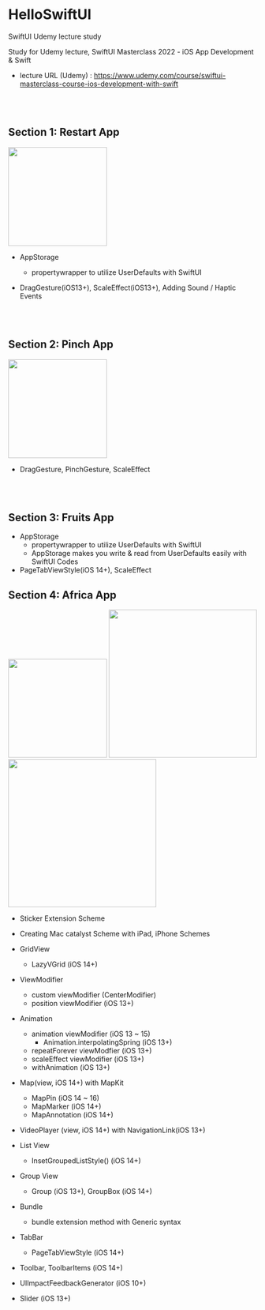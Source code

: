 # HelloSwiftUI
SwiftUI Udemy lecture study

Study for Udemy lecture, SwiftUI Masterclass 2022 - iOS App Development & Swift
- lecture URL (Udemy) : https://www.udemy.com/course/swiftui-masterclass-course-ios-development-with-swift



<br>
<br>

## Section 1: Restart App

<div>
  <img width=200 src="https://user-images.githubusercontent.com/4410021/200650444-4a00aa93-41b4-4a10-a0f5-a0b5b4ba566b.gif">
</div>

- AppStorage

  - propertywrapper to utilize UserDefaults with SwiftUI

- DragGesture(iOS13+), ScaleEffect(iOS13+), Adding Sound / Haptic Events



<br>
<br>



## Section 2: Pinch App

<div>
  <img width=200 src="https://user-images.githubusercontent.com/4410021/200652129-f0e40c82-830d-4357-9e31-40bd92ed23ed.gif">
</div>

- DragGesture, PinchGesture, ScaleEffect



<br>
<br>



## Section 3: Fruits App

- AppStorage
  - propertywrapper to utilize UserDefaults with SwiftUI
  - AppStorage makes you write & read from UserDefaults easily with SwiftUI Codes
- PageTabViewStyle(iOS 14+), ScaleEffect





## Section 4: Africa App



<div>

<img width="200" src="https://user-images.githubusercontent.com/4410021/206887788-1276c357-5081-4e34-8b4a-d25f04a0bf80.png"> 

<img width="300" src="https://user-images.githubusercontent.com/4410021/206887793-7e56907a-b2f8-47ba-ba56-1ef81530ccee.png">
<img width="300" src="https://user-images.githubusercontent.com/4410021/206887795-e7ec3086-5cc0-46bd-b163-d02f2de0e89c.png">

</div>

- Sticker Extension Scheme
- Creating Mac catalyst Scheme with iPad, iPhone Schemes
- GridView
  - LazyVGrid (iOS 14+)
- ViewModifier 
  - custom viewModifier (CenterModifier)
  - position viewModifier (iOS 13+)
- Animation
  - animation viewModifier (iOS 13 ~ 15)
    - Animation.interpolatingSpring (iOS 13+)
  - repeatForever viewModfier (iOS 13+)
  - scaleEffect viewModifier (iOS 13+)
  - withAnimation (iOS 13+)
- Map(view, iOS 14+) with MapKit
  - MapPin (iOS 14 ~ 16)
  - MapMarker (iOS 14+)
  - MapAnnotation (iOS 14+)
- VideoPlayer (view, iOS 14+) with NavigationLink(iOS 13+)
- List View
  - InsetGroupedListStyle() (iOS 14+)
- Group View
  - Group (iOS 13+), GroupBox (iOS 14+)
- Bundle
  - bundle extension method with Generic syntax
- TabBar
  - PageTabViewStyle (iOS 14+)

- Toolbar, ToolbarItems (iOS 14+)
- UIImpactFeedbackGenerator (iOS 10+)
- Slider (iOS 13+)

